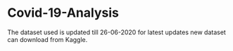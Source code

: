 # Covid-19-Analysis

The dataset used is updated till 26-06-2020 for latest updates new dataset can download from Kaggle.
